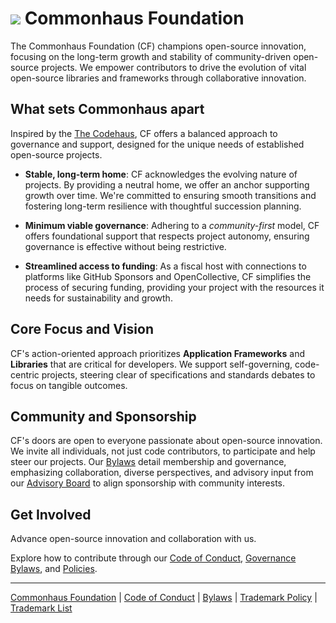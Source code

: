 # ![ ](https://www.commonhaus.org/brand/png/CF_icon_default_32px.png) Commonhaus Foundation

The Commonhaus Foundation (CF) champions open-source innovation, focusing on the long-term growth and stability of  community-driven open-source projects.
We empower contributors to drive the evolution of vital open-source libraries and frameworks through collaborative innovation.

## What sets Commonhaus apart

Inspired by the [The Codehaus][codehaus], CF offers a balanced approach to governance and support, designed for the unique needs of established open-source projects.

- **Stable, long-term home**: CF acknowledges the evolving nature of projects. By providing a neutral home, we offer an anchor supporting growth over time. We're committed to ensuring smooth transitions and fostering long-term resilience with thoughtful succession planning.

- **Minimum viable governance**: Adhering to a *community-first* model, CF offers foundational support that respects project autonomy, ensuring governance is effective without being restrictive.

- **Streamlined access to funding**: As a fiscal host with connections to platforms like GitHub Sponsors and OpenCollective, CF simplifies the process of securing funding, providing your project with the resources it needs for sustainability and growth.

## Core Focus and Vision

CF's action-oriented approach prioritizes **Application Frameworks** and **Libraries** that are critical for developers. We support self-governing, code-centric projects, steering clear of specifications and standards debates to focus on tangible outcomes.

## Community and Sponsorship

CF's doors are open to everyone passionate about open-source innovation. We invite all individuals, not just code contributors, to participate and help steer our projects. Our [Bylaws][] detail membership and governance, emphasizing collaboration, diverse perspectives, and advisory input from our [Advisory Board][cfab] to align sponsorship with community interests.

## Get Involved

Advance open-source innovation and collaboration with us.

Explore how to contribute through our [Code of Conduct](CODE_OF_CONDUCT.md), [Governance Bylaws][Bylaws], and [Policies][].

[codehaus]: https://www.infoworld.com/article/2892227/codehaus-the-once-great-house-of-code-has-fallen.html
[Bylaws]: bylaws/0-preface.md
[cfab]: bylaws/4-cf-advisory-board.md
[Policies]: policies/README.md

---

[Commonhaus Foundation](https://www.commonhaus.org) |
[Code of Conduct](https://www.commonhaus.org/policies/code-of-conduct/) |
[Bylaws](https://www.commonhaus.org/bylaws/) |
[Trademark Policy](https://www.commonhaus.org/policies/trademark-policy/) |
[Trademark List](https://www.commonhaus.org/trademarks/)
